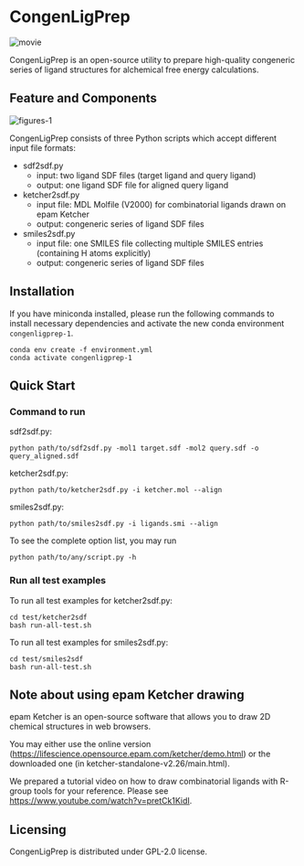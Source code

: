 # CongenLigPrep
![movie](https://github.com/user-attachments/assets/8b16f6e4-a8f4-419b-a532-97bb4abdbc5a)



CongenLigPrep is an open-source utility to prepare high-quality congeneric series of ligand structures for alchemical free energy calculations.


## Feature and Components

![figures-1](https://github.com/user-attachments/assets/dfefa006-77d2-4569-a7bf-393591327ec3)


CongenLigPrep consists of three Python scripts which accept different input file formats:

- sdf2sdf.py 
	- input: two ligand SDF files (target ligand and query ligand)
	- output: one ligand SDF file for aligned query ligand  
- ketcher2sdf.py
	- input file: MDL Molfile (V2000) for combinatorial ligands drawn on epam Ketcher
	- output: congeneric series of ligand SDF files
- smiles2sdf.py
	- input file: one SMILES file collecting multiple SMILES entries (containing H atoms explicitly)
	- output: congeneric series of ligand SDF files


## Installation

If you have miniconda installed, please run the following commands to install necessary dependencies and activate the new conda environment `congenligprep-1`.
```
conda env create -f environment.yml
conda activate congenligprep-1
```


## Quick Start

### Command to run 


sdf2sdf.py: 
```
python path/to/sdf2sdf.py -mol1 target.sdf -mol2 query.sdf -o query_aligned.sdf 
```

ketcher2sdf.py:
```
python path/to/ketcher2sdf.py -i ketcher.mol --align 
```

smiles2sdf.py: 
```
python path/to/smiles2sdf.py -i ligands.smi --align  
```

To see the complete option list, you may run
```
python path/to/any/script.py -h 
```


### Run all test examples

To run all test examples for ketcher2sdf.py: 
```
cd test/ketcher2sdf
bash run-all-test.sh
```

To run all test examples for smiles2sdf.py: 
```
cd test/smiles2sdf
bash run-all-test.sh
```



## Note about using epam Ketcher drawing 

epam Ketcher is an open-source software that allows you to draw 2D chemical structures in web browsers.

You may either use the online version (https://lifescience.opensource.epam.com/ketcher/demo.html) or the downloaded one (in ketcher-standalone-v2.26/main.html).

We prepared a tutorial video on how to draw combinatorial ligands with R-group tools for your reference. Please see https://www.youtube.com/watch?v=pretCk1KidI.




## Licensing 

CongenLigPrep is distributed under GPL-2.0 license. 
 

 
